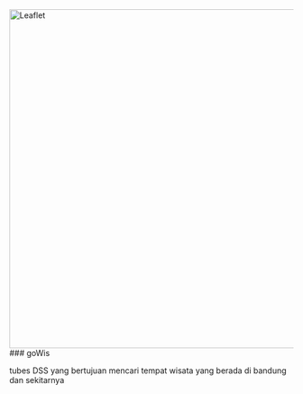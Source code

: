 <img width="600" src="https://rawgit.com/Leaflet/Leaflet/master/src/images/logo.svg" alt="Leaflet" />
### goWis

tubes DSS yang bertujuan mencari tempat wisata yang berada di bandung dan sekitarnya

